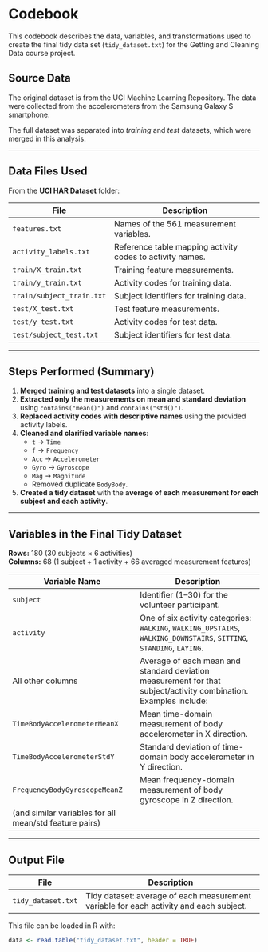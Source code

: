 # Codebook

This codebook describes the data, variables, and transformations used to create the final tidy data set (`tidy_dataset.txt`) for the Getting and Cleaning Data course project.

## Source Data

The original dataset is from the UCI Machine Learning Repository. The data were collected from the accelerometers from the Samsung Galaxy S smartphone.

The full dataset was separated into *training* and *test* datasets, which were merged in this analysis.

---

## Data Files Used

From the **UCI HAR Dataset** folder:

| File | Description |
|-----|-------------|
| `features.txt` | Names of the 561 measurement variables. |
| `activity_labels.txt` | Reference table mapping activity codes to activity names. |
| `train/X_train.txt` | Training feature measurements. |
| `train/y_train.txt` | Activity codes for training data. |
| `train/subject_train.txt` | Subject identifiers for training data. |
| `test/X_test.txt` | Test feature measurements. |
| `test/y_test.txt` | Activity codes for test data. |
| `test/subject_test.txt` | Subject identifiers for test data. |

---

## Steps Performed (Summary)

1. **Merged training and test datasets** into a single dataset.
2. **Extracted only the measurements on mean and standard deviation** using `contains("mean()")` and `contains("std()")`.
3. **Replaced activity codes with descriptive names** using the provided activity labels.
4. **Cleaned and clarified variable names**:
   - `t` → `Time`
   - `f` → `Frequency`
   - `Acc` → `Accelerometer`
   - `Gyro` → `Gyroscope`
   - `Mag` → `Magnitude`
   - Removed duplicate `BodyBody`.
5. **Created a tidy dataset** with the **average of each measurement for each subject and each activity**.

---

## Variables in the Final Tidy Dataset

**Rows:** 180 (30 subjects × 6 activities)  
**Columns:** 68 (1 subject + 1 activity + 66 averaged measurement features)

| Variable Name | Description |
|---------------|-------------|
| `subject` | Identifier (1–30) for the volunteer participant. |
| `activity` | One of six activity categories: `WALKING`, `WALKING_UPSTAIRS`, `WALKING_DOWNSTAIRS`, `SITTING`, `STANDING`, `LAYING`. |
| All other columns | Average of each mean and standard deviation measurement for that subject/activity combination. Examples include: |
| `TimeBodyAccelerometerMeanX` | Mean time-domain measurement of body accelerometer in X direction. |
| `TimeBodyAccelerometerStdY` | Standard deviation of time-domain body accelerometer in Y direction. |
| `FrequencyBodyGyroscopeMeanZ` | Mean frequency-domain measurement of body gyroscope in Z direction. |
| (and similar variables for all mean/std feature pairs) |

---

## Output File

| File | Description |
|------|-------------|
| `tidy_dataset.txt` | Tidy dataset: average of each measurement variable for each activity and each subject. |

This file can be loaded in R with:

```r
data <- read.table("tidy_dataset.txt", header = TRUE)
